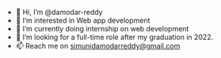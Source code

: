 - 👋 Hi, I’m @damodar-reddy
- 👀 I’m interested in Web app development 
- 🌱 I’m currently doing internship on web development
- 💞️ I’m looking for a full-time role after my graduation in 2022.
- 📫 Reach me on simunidamodarreddy@gmail.com

<!---
damodar-reddy/damodar-reddy is a ✨ special ✨ repository because its `README.md` (this file) appears on your GitHub profile.
You can click the Preview link to take a look at your changes.
--->
